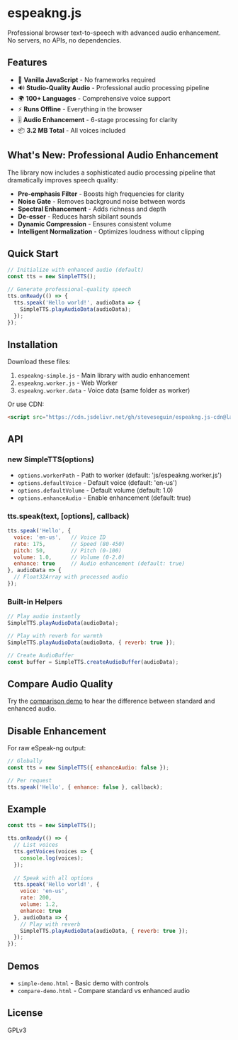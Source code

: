 # espeakng.js

Professional browser text-to-speech with advanced audio enhancement. No servers, no APIs, no dependencies.

## Features

- 🎯 **Vanilla JavaScript** - No frameworks required
- 🔊 **Studio-Quality Audio** - Professional audio processing pipeline
- 🌍 **100+ Languages** - Comprehensive voice support
- ⚡ **Runs Offline** - Everything in the browser
- 🎚️ **Audio Enhancement** - 6-stage processing for clarity
- 📦 **3.2 MB Total** - All voices included

## What's New: Professional Audio Enhancement

The library now includes a sophisticated audio processing pipeline that dramatically improves speech quality:

- **Pre-emphasis Filter** - Boosts high frequencies for clarity
- **Noise Gate** - Removes background noise between words
- **Spectral Enhancement** - Adds richness and depth
- **De-esser** - Reduces harsh sibilant sounds
- **Dynamic Compression** - Ensures consistent volume
- **Intelligent Normalization** - Optimizes loudness without clipping

## Quick Start

```javascript
// Initialize with enhanced audio (default)
const tts = new SimpleTTS();

// Generate professional-quality speech
tts.onReady(() => {
  tts.speak('Hello world!', audioData => {
    SimpleTTS.playAudioData(audioData);
  });
});
```

## Installation

Download these files:
1. `espeakng-simple.js` - Main library with audio enhancement
2. `espeakng.worker.js` - Web Worker
3. `espeakng.worker.data` - Voice data (same folder as worker)

Or use CDN:
```html
<script src="https://cdn.jsdelivr.net/gh/steveseguin/espeakng.js-cdn@latest/js/espeakng-simple.js"></script>
```

## API

### new SimpleTTS(options)
- `options.workerPath` - Path to worker (default: 'js/espeakng.worker.js')
- `options.defaultVoice` - Default voice (default: 'en-us')
- `options.defaultVolume` - Default volume (default: 1.0)
- `options.enhanceAudio` - Enable enhancement (default: true)

### tts.speak(text, [options], callback)
```javascript
tts.speak('Hello', {
  voice: 'en-us',   // Voice ID
  rate: 175,        // Speed (80-450)
  pitch: 50,        // Pitch (0-100)
  volume: 1.0,      // Volume (0-2.0)
  enhance: true     // Audio enhancement (default: true)
}, audioData => {
  // Float32Array with processed audio
});
```

### Built-in Helpers

```javascript
// Play audio instantly
SimpleTTS.playAudioData(audioData);

// Play with reverb for warmth
SimpleTTS.playAudioData(audioData, { reverb: true });

// Create AudioBuffer
const buffer = SimpleTTS.createAudioBuffer(audioData);
```

## Compare Audio Quality

Try the [comparison demo](compare-demo.html) to hear the difference between standard and enhanced audio.

## Disable Enhancement

For raw eSpeak-ng output:
```javascript
// Globally
const tts = new SimpleTTS({ enhanceAudio: false });

// Per request
tts.speak('Hello', { enhance: false }, callback);
```

## Example

```javascript
const tts = new SimpleTTS();

tts.onReady(() => {
  // List voices
  tts.getVoices(voices => {
    console.log(voices);
  });
  
  // Speak with all options
  tts.speak('Hello world!', {
    voice: 'en-us',
    rate: 200,
    volume: 1.2,
    enhance: true
  }, audioData => {
    // Play with reverb
    SimpleTTS.playAudioData(audioData, { reverb: true });
  });
});
```

## Demos

- `simple-demo.html` - Basic demo with controls
- `compare-demo.html` - Compare standard vs enhanced audio

## License

GPLv3